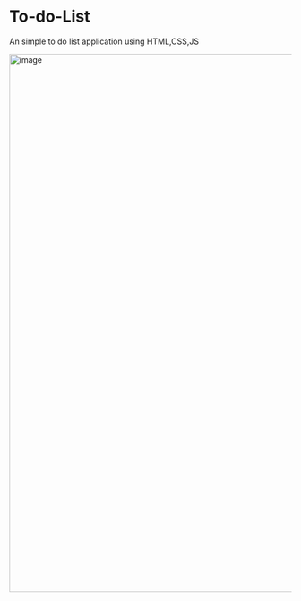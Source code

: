 # To-do-List
An simple to do list application using HTML,CSS,JS

<img width="960" alt="image" src="https://user-images.githubusercontent.com/77577361/178154225-996154cf-c3ac-4e3e-978a-2034a8bae842.png">
